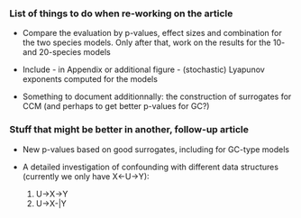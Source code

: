 ### List of things to do when re-working on the article

* Compare the evaluation by p-values, effect sizes and combination for the two species models. Only after that, work on the results for the 10- and 20-species models

* Include - in Appendix or additional figure - (stochastic) Lyapunov exponents computed for the models

* Something to document additionnally: the construction of surrogates for CCM (and perhaps to get better p-values for GC?)







### Stuff that might be better in another, follow-up article

* New p-values based on good surrogates, including for GC-type models

* A detailed investigation of confounding with different data structures (currently we only have X<-U->Y):
  1. U->X->Y
  2. U->X-|Y


